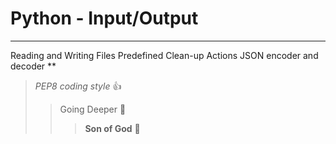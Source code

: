 # Python - Input/Output
***
Reading and Writing Files
Predefined Clean-up Actions
JSON encoder and decoder
**
> _PEP8 coding style_ :+1:
>> Going Deeper :muscle:
>>> __Son of God__ :clap: